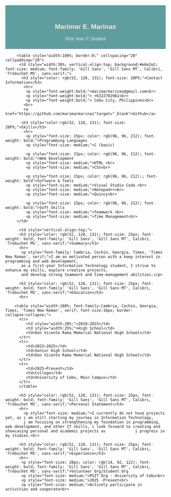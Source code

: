  <!DOCTYPE html>
  <html> 
     <title>My Portfolio</title>
      <head>
      <body>
         <div style="background-color: cadetblue; text-align: center; color: antiquewhite; padding: 10px; font-family: Arial, Helvetica, sans-serif;">
          <br>
           <h2>Marimar E. Marinas</h2>
           <p style="font size: small;"> First Year IT Student</p>
         </div>
         
         <table style="width:100%; border:0;" cellspacing="20" cellpadding="20">
          <td style="width:30%; vertical-align:top; background:#e6e2e2; font-size: medium; font-family: 'Gill Sans', 'Gill Sans MT', Calibri, 'Trebuchet MS', sans-serif;">
           <h3 style="color: rgb(52, 128, 131); font-size: 20PX;">Contact Information</h3>
            <hr>
             <p style="font-weight:bold;">marimarmarinas@gmail.com<br> 
             <p style="font-weight:bold;"> +6322702961<br> 
             <p style="font-weight:bold;"> Cebu City, Philippines<br>
            <br>
            <a href="https://github.com/marimarmarinas"target="_blank">Github</a>   

           <h3 style="color:rgb(52, 128, 131); font-size: 20PX;">Skills</h3>
            <hr>
             <p style="font-size: 15px; color: rgb(96, 96, 212); font-weight: bold;">Programming Languages
             <p style="font-size: medium;">C (basic)
             
             <p style="font-size: 15px; color: rgb(96, 96, 212); font-weight: bold;">Web Development
             <p style="font-size: medium;">HTML <br> 
             <p style="font-size: medium;">CSS<br>

             <p style="font-size: 15px; color: rgb(96, 96, 212);; font-weight: bold">Software & Tools
             <p style="font-size: medium;">Visual Studio Code <br> 
             <p style="font-size: medium;">Notepad++<br>
             <p style="font-size: medium;">Quincy<br>

             <p style="font-size: 15px; color: rgb(96, 96, 212); font-weight: bold;">Soft Skills
             <p style="font-size: medium;">Teamwork <br> 
             <p style="font-size: medium;">Time Management<br>
         </td>

          <td style="vertical-align:top;">
          <h3 style="color: rgb(52, 128, 131); font-size: 25px; font-weight: bold; font-family: 'Gill Sans', 'Gill Sans MT', Calibri, 'Trebuchet MS', sans-serif;">Summary</h3>
          <hr>
           <p style="font-family: Cambria, Cochin, Georgia, Times, 'Times New Roman', serif;">I am an motivated person with a keep interest in programming and web development,
           as a first-year Information Technology student, I strive to enhance my skills, explore creative projects, 
           and develop strong teamwork and time-management abilities.</p>

          <h3 style="color: rgb(52, 128, 131); font-size: 25px; font-weight: bold; font-family: 'Gill Sans', 'Gill Sans MT', Calibri, 'Trebuchet MS', sans-serif;">Education</h3>
          <hr>

        <table style="width:100%; font-family:Cambria, Cochin, Georgia, Times, 'Times New Roman', serif; font-size:16px; border-collapse:collapse;">
          <tr>
             <td style="width:20%;">2019–2023</td>
             <td style="width:25%;">High School</td>
             <td>Don Vicente Rama Memorial National High School</td>
          </tr>
          <tr>
             <td>2023–2025</td>
             <td>Senior High School</td>
             <td>Don Vicente Rama Memorial National High School</td>
          </tr>
          <tr>
             <td>2025–Present</td>
             <td>College</td>
             <td>University of Cebu, Main Campus</td>
          </tr>
          </table>
 
          <h3 style="color: rgb(52, 128, 131); font-size: 25px; font-weight: bold; font-family: 'Gill Sans', 'Gill Sans MT', Calibri, 'Trebuchet MS', sans-serif;">Personal Statement</h3>
          <hr>
            <p style="font-size: medium;">I currently do not have projects yet, as i am still starting my journey in Information Technology,
            i am focusing on strengthening my foundation in programming, web development, and other IT skills, i look forward to creating and showcasing personal and academic projects as             i progress in my studies.<br> 
          
          <h3 style="color: rgb(52, 128, 131); font-size: 25px; font-weight: bold; font-family: 'Gill Sans', 'Gill Sans MT', Calibri, 'Trebuchet MS', sans-serif;">Experience</h3>
          <hr>
           <p style="font-size: 20px; color: rgb(14, 92, 122); font-weight: bold; font-family: 'Gill Sans', 'Gill Sans MT', Calibri, 'Trebuchet MS', sans-serif;">Volunteer Org/Student Org
           <p style="font-size: medium;">PSIT Org - University of Cebu<br> 
           <p style="font-size: medium;">2025 -Present<br>  
           <p style="font-size: medium;">Actively participate in activities and cooperate<br>
